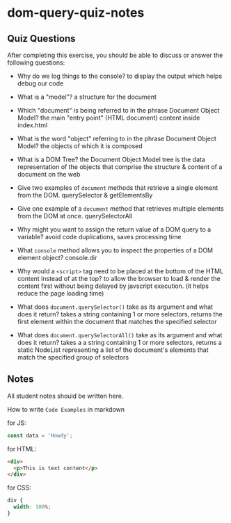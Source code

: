 # dom-query-quiz-notes

## Quiz Questions

After completing this exercise, you should be able to discuss or answer the following questions:

- Why do we log things to the console?
  to display the output which helps debug our code

- What is a "model"?
  a structure for the document

- Which "document" is being referred to in the phrase Document Object Model?
  the main "entry point" (HTML document)
  content inside index.html

- What is the word "object" referring to in the phrase Document Object Model?
  the objects of which it is composed

- What is a DOM Tree?
  the Document Object Model tree is the data representation of the objects that comprise the structure & content of a document on the web

- Give two examples of `document` methods that retrieve a single element from the DOM.
  querySelector & getElementsBy

- Give one example of a `document` method that retrieves multiple elements from the DOM at once.
  querySelectorAll

- Why might you want to assign the return value of a DOM query to a variable?
  avoid code duplications, saves processing time

- What `console` method allows you to inspect the properties of a DOM element object?
  console.dir

- Why would a `<script>` tag need to be placed at the bottom of the HTML content instead of at the top?
  to allow the browser to load & render the content first without being delayed by javscript execution. (it helps reduce the page loading time)

- What does `document.querySelector()` take as its argument and what does it return?
  takes a string containing 1 or more selectors,
  returns the first element within the document that matches the specified selector

- What does `document.querySelectorAll()` take as its argument and what does it return?
  takes a a string containing 1 or more selectors,
  returns a static NodeList representing a list of the document's elements that match the specified group of selectors

## Notes

All student notes should be written here.

How to write `Code Examples` in markdown

for JS:

```javascript
const data = 'Howdy';
```

for HTML:

```html
<div>
  <p>This is text content</p>
</div>
```

for CSS:

```css
div {
  width: 100%;
}
```
